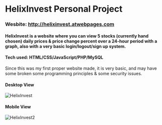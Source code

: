 # HelixInvest Personal Project

### Wesbite: http://helixinvest.atwebpages.com

#### HelixInvest is a website where you can view 5 stocks (currently hand chosen) daily prices & price change percent over a 24-hour period with a graph, also with a very basic login/logout/sign up system.

#### Tech used: HTML/CSS/JavaScript/PHP/MySQL

Since this was my first proper website made, it is very basic, and may have some broken some programming principles & some security issues.

#### Desktop View
![HelixInvest](https://github.com/ImZacharyQuack/HelixInvest/assets/62222451/8bc90f57-37b4-413f-b167-7f3991a168ca)

#### Mobile View
![HelixInvest2](https://github.com/ImZacharyQuack/HelixInvest/assets/62222451/dec4f8f4-05d0-4355-9bbd-0545f8fc9948)
